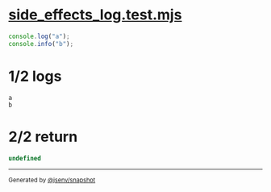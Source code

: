 # [side_effects_log.test.mjs](../side_effects_log.test.mjs)

```js
console.log("a");
console.info("b");
```

# 1/2 logs

```console
a
b
```

# 2/2 return

```js
undefined
```

---

<sub>
  Generated by <a href="https://github.com/jsenv/core/tree/main/packages/independent/snapshot">@jsenv/snapshot</a>
</sub>
